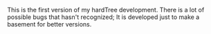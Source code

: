 This is the first version of my hardTree development.
There is a lot of possible bugs that hasn't recognized; It is developed just to make a basement for better versions.
